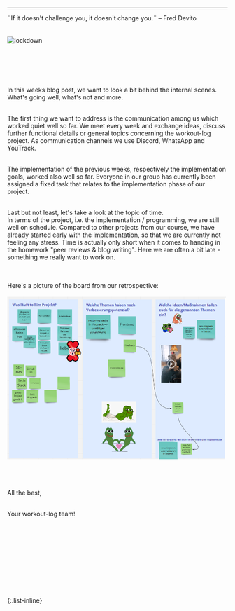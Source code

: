 
---



<div align="left">
  ¨If it doesn't challenge you, it doesn't change you.¨ – Fred Devito <br><br><br>
  
  <img src="https://lh6.googleusercontent.com/vTaE5qb-VUylz7syxnzLHBb_0hCOCMLztgwuzJIfOznwUrKFw71OJobBziN5iaciZZpD4Gxr197YlnmTESM-SosD0T8Riq6R8xXlb9bTmgEAqR7C09fugv1Ac7nPbTXjBlXdzT3YpPSfGIkvtw" alt="lockdown" width="500"/>
  
  <br><br><br><br>
  
  In this weeks blog post, we want to look a bit behind the internal scenes. What's going well, what's not and more. <br><br>

  The first thing we want to address is the communication among us which worked quiet well so far. We meet every week and exchange ideas, discuss further functional details or general topics concerning the workout-log project. As communication channels we use Discord, WhatsApp and YouTrack.  <br><br>

  The implementation of the previous weeks, respectively the implementation goals, worked also well so far. Everyone in our group has currently been assigned a fixed task that relates to the implementation phase of our project. <br><br>
  
  Last but not least, let's take a look at the topic of time.<br>
  In terms of the project, i.e. the implementation / programming, we are still well on schedule. Compared to other projects from our course, we have already started early with the implementation, so that we are currently not feeling any stress.
  Time is actually only short when it comes to handing in the homework "peer reviews & blog writing". Here we are often a bit late - something we really want to work on. <br><br><br>
  
  Here's a picture of the board from our retrospective:<br><br>
  <img src="./bilder/c_miro.png" width="500"/>
  
  

  <br>
  <br><br>
  All the best,<br><br>

  Your workout-log team!<br><br><br><br><br>

</div>

 <script src="https://utteranc.es/client.js"
          repo="DHBW-TrainingApp/Blog"
          issue-term="pathname"
          label="Blog Comment"
          theme="github-light"
          crossorigin="anonymous"
          async>
  </script>
  
  <br>  <br>  <br>  <br>  <br>
  

{:.list-inline}
